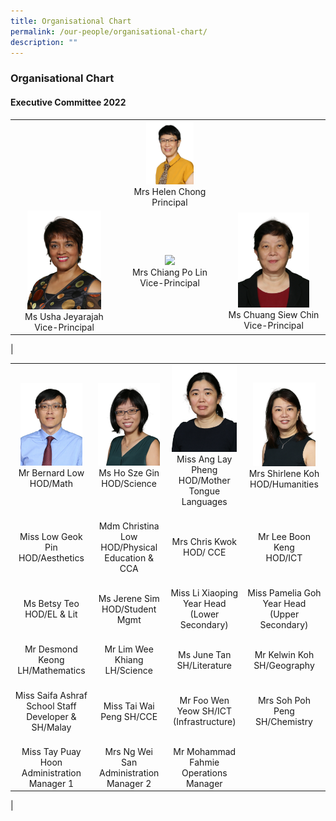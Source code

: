 ```yaml
---
title: Organisational Chart
permalink: /our-people/organisational-chart/
description: ""
---
```

### **Organisational Chart**
#### **Executive Committee 2022**

| | | |
|:---:|:---:|:---:|
|  | <img src="/images/organisation1.png" style="width:50%"><br>Mrs Helen Chong<br>Principal |  |
| <img src="/images/organisation2.png" style="width:75%"><br>Ms Usha Jeyarajah<br>Vice-Principal | <img src="/images/organisation3.png" style="width:50%"><br>Mrs Chiang Po Lin<br>Vice-Principal | <img src="/images/organisation4.png" style="width:75%"><br>Ms Chuang Siew Chin<br>Vice-Principal |
| 

|  |  |  |  |
|:---:|:---:|:---:|:---:|
| <img src="/images/organisation5.png" style="width:85%"><br>Mr Bernard Low<br> HOD/Math |   <img src="/images/organisation6.png" style="width:95%"><br>Ms Ho Sze Gin<br> HOD/Science | <img src="/images/organisation7.png" style="width:95%"><br>Miss Ang Lay Pheng<br> HOD/Mother Tongue Languages | <img src="/images/organisation8.png" style="width:85%"><br> Mrs Shirlene Koh<br> HOD/Humanities |
|   <br>Miss Low Geok Pin <br>HOD/Aesthetics |  <br>Mdm Christina Low<br> HOD/Physical Education & CCA |  <br>Mrs Chris Kwok<br> HOD/ CCE | <br>Mr Lee Boon Keng<br> HOD/ICT |
|   <br>Ms Betsy Teo<br> HOD/EL & Lit |  <br>Ms Jerene Sim<br> HOD/Student Mgmt  |  <br>Miss Li Xiaoping<br> Year Head (Lower Secondary) |  <br>Miss Pamelia Goh<br> Year Head  (Upper Secondary) |
| <br>Mr Desmond Keong<br> LH/Mathematics | <br>Mr Lim Wee Khiang<br> LH/Science | <br>Ms June Tan<br> SH/Literature |  <br>Mr Kelwin Koh<br> SH/Geography |
| <br>Miss Saifa Ashraf<br>School Staff Developer  &  SH/Malay  | <br>Miss Tai Wai Peng SH/CCE | <br>Mr Foo Wen Yeow SH/ICT (Infrastructure) |  <br>Mrs Soh Poh Peng SH/Chemistry |
| <br>Miss Tay Puay Hoon<br>Administration Manager 1 | <br>Mrs Ng Wei San<br> Administration Manager 2 | <br>Mr Mohammad Fahmie<br> Operations Manager |  |
|